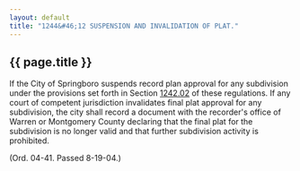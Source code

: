 ```yaml
---
layout: default
title: "1244&#46;12 SUSPENSION AND INVALIDATION OF PLAT."
---
```


{{ page.title }}
----------------

If the City of Springboro suspends record plan approval for any subdivision under the provisions set forth in Section [1242.02](4ab25716.html) of these regulations. If any court of competent jurisdiction invalidates final plat approval for any subdivision, the city shall record a document with the recorder's office of Warren or Montgomery County declaring that the final plat for the subdivision is no longer valid and that further subdivision activity is prohibited.

(Ord. 04-41. Passed 8-19-04.)